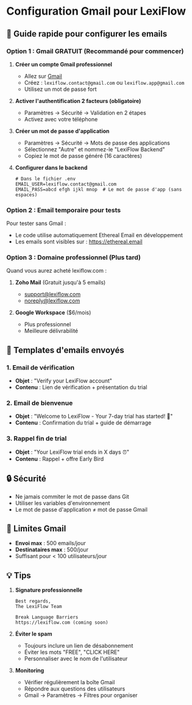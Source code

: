 # Configuration Gmail pour LexiFlow

## 🚀 Guide rapide pour configurer les emails

### Option 1 : Gmail GRATUIT (Recommandé pour commencer)

1. **Créer un compte Gmail professionnel**
   - Allez sur [Gmail](https://gmail.com)
   - Créez : `lexiflow.contact@gmail.com` ou `lexiflow.app@gmail.com`
   - Utilisez un mot de passe fort

2. **Activer l'authentification 2 facteurs (obligatoire)**
   - Paramètres → Sécurité → Validation en 2 étapes
   - Activez avec votre téléphone

3. **Créer un mot de passe d'application**
   - Paramètres → Sécurité → Mots de passe des applications
   - Sélectionnez "Autre" et nommez-le "LexiFlow Backend"
   - Copiez le mot de passe généré (16 caractères)

4. **Configurer dans le backend**
   ```env
   # Dans le fichier .env
   EMAIL_USER=lexiflow.contact@gmail.com
   EMAIL_PASS=abcd efgh ijkl mnop  # Le mot de passe d'app (sans espaces)
   ```

### Option 2 : Email temporaire pour tests

Pour tester sans Gmail :
- Le code utilise automatiquement Ethereal Email en développement
- Les emails sont visibles sur : https://ethereal.email

### Option 3 : Domaine professionnel (Plus tard)

Quand vous aurez acheté lexiflow.com :
1. **Zoho Mail** (Gratuit jusqu'à 5 emails)
   - support@lexiflow.com
   - noreply@lexiflow.com
   
2. **Google Workspace** ($6/mois)
   - Plus professionnel
   - Meilleure délivrabilité

## 📧 Templates d'emails envoyés

### 1. Email de vérification
- **Objet** : "Verify your LexiFlow account"
- **Contenu** : Lien de vérification + présentation du trial

### 2. Email de bienvenue
- **Objet** : "Welcome to LexiFlow - Your 7-day trial has started! 🎉"
- **Contenu** : Confirmation du trial + guide de démarrage

### 3. Rappel fin de trial
- **Objet** : "Your LexiFlow trial ends in X days ⏰"
- **Contenu** : Rappel + offre Early Bird

## 🔒 Sécurité

- Ne jamais commiter le mot de passe dans Git
- Utiliser les variables d'environnement
- Le mot de passe d'application ≠ mot de passe Gmail

## 🚨 Limites Gmail

- **Envoi max** : 500 emails/jour
- **Destinataires max** : 500/jour
- Suffisant pour < 100 utilisateurs/jour

## 💡 Tips

1. **Signature professionnelle**
   ```
   Best regards,
   The LexiFlow Team
   
   Break Language Barriers
   https://lexiflow.com (coming soon)
   ```

2. **Éviter le spam**
   - Toujours inclure un lien de désabonnement
   - Éviter les mots "FREE", "CLICK HERE"
   - Personnaliser avec le nom de l'utilisateur

3. **Monitoring**
   - Vérifier régulièrement la boîte Gmail
   - Répondre aux questions des utilisateurs
   - Gmail → Paramètres → Filtres pour organiser